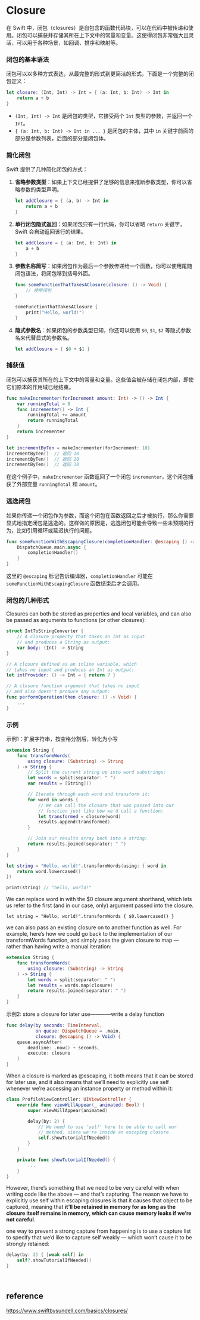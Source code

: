 # Closure
在 Swift 中，闭包（closures）是自包含的函数代码块，可以在代码中被传递和使用。闭包可以捕获并存储其所在上下文中的常量和变量。这使得闭包非常强大且灵活，可以用于各种场景，如回调、排序和映射等。

### 闭包的基本语法

闭包可以以多种方式表达，从最完整的形式到更简洁的形式。下面是一个完整的闭包定义：

```swift
let closure: (Int, Int) -> Int = { (a: Int, b: Int) -> Int in
    return a + b
}
```

- `(Int, Int) -> Int` 是闭包的类型，它接受两个 `Int` 类型的参数，并返回一个 `Int`。
- `{ (a: Int, b: Int) -> Int in ... }` 是闭包的主体，其中 `in` 关键字前面的部分是参数列表，后面的部分是闭包体。

### 简化闭包

Swift 提供了几种简化闭包的方式：

1. **省略参数类型**：如果上下文已经提供了足够的信息来推断参数类型，你可以省略参数的类型声明。
   ```swift
   let addClosure = { (a, b) -> Int in
       return a + b
   }
   ```

2. **单行闭包隐式返回**：如果闭包只有一行代码，你可以省略 `return` 关键字，Swift 会自动返回该行的结果。
   ```swift
   let addClosure = { (a: Int, b: Int) in
       a + b
   }
   ```

3. **参数名称简写**：如果闭包作为最后一个参数传递给一个函数，你可以使用尾随闭包语法，将闭包移到括号外面。
   ```swift
   func someFunctionThatTakesAClosure(closure: () -> Void) {
       // 使用闭包
   }

   someFunctionThatTakesAClosure {
       print("Hello, world!")
   }
   ```

4. **隐式参数名**：如果闭包的参数类型已知，你还可以使用 `$0`, `$1`, `$2` 等隐式参数名来代替显式的参数名。
   ```swift
   let addClosure = { $0 + $1 }
   ```

### 捕获值

闭包可以捕获其所在的上下文中的常量和变量。这些值会被存储在闭包内部，即使它们原本的作用域已经结束。

```swift
func makeIncrementer(forIncrement amount: Int) -> () -> Int {
    var runningTotal = 0
    func incrementer() -> Int {
        runningTotal += amount
        return runningTotal
    }
    return incrementer
}

let incrementByTen = makeIncrementer(forIncrement: 10)
incrementByTen()  // 返回 10
incrementByTen()  // 返回 20
incrementByTen()  // 返回 30
```

在这个例子中，`makeIncrementer` 函数返回了一个闭包 `incrementer`，这个闭包捕获了外部变量 `runningTotal` 和 `amount`。

### 逃逸闭包

如果你传递一个闭包作为参数，而这个闭包在函数返回之后才被执行，那么你需要显式地指定闭包是逃逸的。这样做的原因是，逃逸闭包可能会导致一些未预期的行为，比如引用循环或延迟执行的问题。

```swift
func someFunctionWithEscapingClosure(completionHandler: @escaping () -> Void) {
    DispatchQueue.main.async {
        completionHandler()
    }
}
```

这里的 `@escaping` 标记告诉编译器，`completionHandler` 可能在 `someFunctionWithEscapingClosure` 函数结束后才会调用。


### 闭包的几种形式

Closures can both be stored as properties and local variables, and can also be passed as arguments to functions (or other closures):
```swift
struct IntToStringConverter {
    // A closure property that takes an Int as input
    // and produces a String as output:
    var body: (Int) -> String
}

// A closure defined as an inline variable, which
// takes no input and produces an Int as output:
let intProvider: () -> Int = { return 7 }

// A closure function argument that takes no input
// and also doesn't produce any output:
func performOperation(then closure: () -> Void) {
    ...
}
```

### 示例

示例1：扩展字符串，按空格分割后，转化为小写
```swift
extension String {
    func transformWords(
        using closure: (Substring) -> String
    ) -> String {
        // Split the current string up into word substrings:
        let words = split(separator: " ")
        var results = [String]()

        // Iterate through each word and transform it:
        for word in words {
            // We can call the closure that was passed into our
            // function just like how we'd call a function:
            let transformed = closure(word)
            results.append(transformed)
        }

        // Join our results array back into a string:
        return results.joined(separator: " ")
    }
}

let string = "Hello, world!".transformWords(using: { word in
    return word.lowercased()
})

print(string) // "hello, world!"
```
We can replace word in with the $0 closure argument shorthand, which lets us refer to the first (and in our case, only) argument passed into the closure.
```
let string = "Hello, world!".transformWords { $0.lowercased() }
```
we can also pass an existing closure on to another function as well. For example, here’s how we could go back to the implementation of our transformWords function, and simply pass the given closure to map — rather than having write a manual iteration:
```swift
extension String {
    func transformWords(
        using closure: (Substring) -> String
    ) -> String {
        let words = split(separator: " ")
        let results = words.map(closure)
        return results.joined(separator: " ")
    }
}
```

示例2: store a closure for later use————write a delay function
```swift
func delay(by seconds: TimeInterval,
           on queue: DispatchQueue = .main,
           closure: @escaping () -> Void) {
    queue.asyncAfter(
        deadline: .now() + seconds,
        execute: closure
    )
}
```
When a closure is marked as @escaping, it both means that it can be stored for later use, and it also means that we’ll need to explicitly use self whenever we’re accessing an instance property or method within it:
```swift
class ProfileViewController: UIViewController {
    override func viewWillAppear(_ animated: Bool) {
        super.viewWillAppear(animated)

        delay(by: 2) {
            // We need to use 'self' here to be able to call our
            // method, since we're inside an escaping closure.
            self.showTutorialIfNeeded()
        }
    }

    private func showTutorialIfNeeded() {
        ...
    }
}
```
However, there’s something that we need to be very careful with when writing code like the above — and that’s capturing. The reason we have to explicitly use self within escaping closures is that it causes that object to be captured, meaning that <strong>it’ll be retained in memory for as long as the closure itself remains in memory, which can cause memory leaks if we’re not careful</strong>.

one way to prevent a strong capture from happening is to use a capture list to specify that we’d like to capture self weakly — which won’t cause it to be strongly retained:
```swift
delay(by: 2) { [weak self] in
    self?.showTutorialIfNeeded()
}
```

<br>

## reference
https://www.swiftbysundell.com/basics/closures/